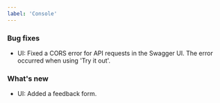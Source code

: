 ```yaml
---
label: 'Console'
---
```


### Bug fixes

- UI: Fixed a CORS error for API requests in the Swagger UI. The error occurred when using 'Try it out'.

### What's new

- UI: Added a feedback form.

